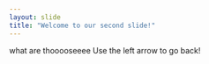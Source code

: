 ```yaml
---
layout: slide
title: "Welcome to our second slide!"
---
```

what are thooooseeee
Use the left arrow to go back!
